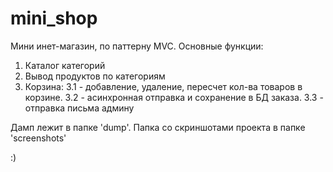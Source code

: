 # mini_shop
 Мини инет-магазин, по паттерну MVC. 
 Основные функции:
 1. Каталог категорий
 2. Вывод продуктов по категориям
 3. Корзина:
 3.1 - добавление, удаление, пересчет кол-ва товаров в корзине.
 3.2 - асинхронная отправка и сохранение в БД заказа.
 3.3 - отправка письма админу
 
 Дамп лежит в папке 'dump'.
 Папка со скриншотами проекта в папке 'screenshots'
 
 :)
